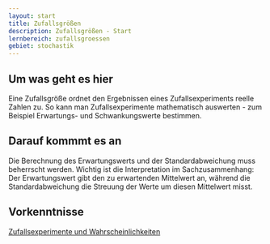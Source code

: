 ```yaml
---
layout: start
title: Zufallsgrößen
description: Zufallsgrößen - Start
lernbereich: zufallsgroessen
gebiet: stochastik
---
```


## Um was geht es hier

Eine Zufallsgröße ordnet den Ergebnissen eines Zufallsexperiments reelle Zahlen zu. So kann man Zufallsexperimente mathematisch auswerten - zum Beispiel Erwartungs- und Schwankungswerte bestimmen.

## Darauf kommmt es an

Die Berechnung des Erwartungswerts und der Standardabweichung muss beherrscht werden. Wichtig ist die Interpretation im Sachzusammenhang: Der Erwartungswert gibt den zu erwartenden Mittelwert an, während die Standardabweichung die Streuung der Werte um diesen Mittelwert misst.

## Vorkenntnisse

<a href="{{ '/lernbereiche/stochastik/zufallsexperimente-und-wahrscheinlichkeiten/start.html' | relative_url }}" class="link-button">Zufallsexperimente und Wahrscheinlichkeiten</a>
